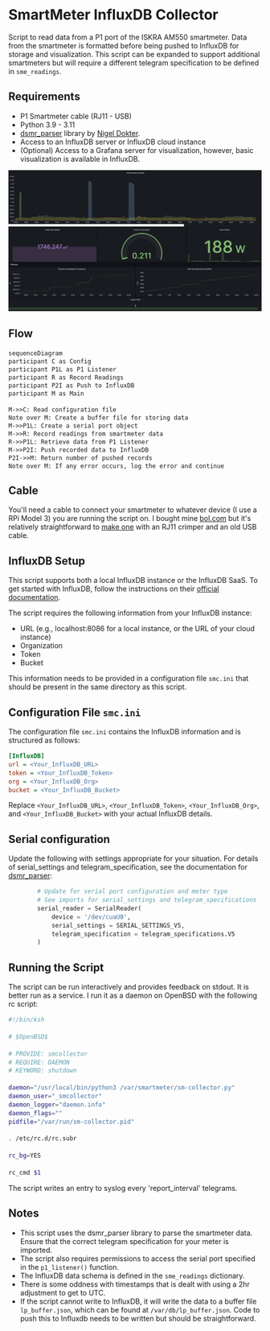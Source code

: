 # SmartMeter InfluxDB Collector

Script to read data from a P1 port of the ISKRA AM550 smartmeter. Data from the smartmeter is formatted before being pushed to InfluxDB for storage and visualization. This script can be expanded to support additional smartmeters but will require a different telegram specification to be defined in `sme_readings`. 

## Requirements

- P1 Smartmeter cable (RJ11 - USB)
- Python 3.9 - 3.11
- [dsmr_parser](https://github.com/ndokter/dsmr_parser) library by [Nigel Dokter](https://github.com/ndokter).
- Access to an InfluxDB server or InfluxDB cloud instance
- (Optional) Access to a Grafana server for visualization, however, basic visualization is available in InfluxDB.

![Sample Grafana Dashboard](images/grafana.png)

## Flow

```mermaid
sequenceDiagram
participant C as Config
participant P1L as P1 Listener
participant R as Record Readings
participant P2I as Push to InfluxDB
participant M as Main

M->>C: Read configuration file
Note over M: Create a buffer file for storing data
M->>P1L: Create a serial port object
M->>R: Record readings from smartmeter data
R->>P1L: Retrieve data from P1 Listener
M->>P2I: Push recorded data to InfluxDB
P2I->>M: Return number of pushed records
Note over M: If any error occurs, log the error and continue
```
## Cable

You'll need a cable to connect your smartmeter to whatever device (I use a RPi Model 3) you are running the script on. I bought mine [bol.com](https://www.bol.com/nl/nl/p/slimme-meter-kabel-p1-usb/9200000111535827/) but it's relatively straightforward to [make one](https://www.domoticz.com/forum/viewtopic.php?f=14&t=4970) with an RJ11 crimper and an old USB cable. 

## InfluxDB Setup

This script supports both a local InfluxDB instance or the InfluxDB SaaS. To get started with InfluxDB, follow the instructions on their [official documentation](https://docs.influxdata.com/influxdb/v2.0/get-started/).

The script requires the following information from your InfluxDB instance:

- URL (e.g., localhost:8086 for a local instance, or the URL of your cloud instance)
- Organization
- Token
- Bucket

This information needs to be provided in a configuration file `smc.ini` that should be present in the same directory as this script. 

## Configuration File `smc.ini`

The configuration file `smc.ini` contains the InfluxDB information and is structured as follows:

```ini
[InfluxDB]
url = <Your_InfluxDB_URL>
token = <Your_InfluxDB_Token>
org = <Your_InfluxDB_Org>
bucket = <Your_InfluxDB_Bucket>
```

Replace `<Your_InfluxDB_URL>`, `<Your_InfluxDB_Token>`, `<Your_InfluxDB_Org>`, and `<Your_InfluxDB_Bucket>` with your actual InfluxDB details.

## Serial configuration

Update the following with settings appropriate for your situation. For details of serial_settings and telegram_specification, see the documentation for [dsmr_parser](https://github.com/ndokter/dsmr_parser): 

```python
        # Update for serial port configuration and meter type
        # See imports for serial_settings and telegram_specifications
        serial_reader = SerialReader(
            device = '/dev/cuaU0',
            serial_settings = SERIAL_SETTINGS_V5,
            telegram_specification = telegram_specifications.V5
        )
```

## Running the Script

The script can be run interactively and provides feedback on stdout. It is better run as a service. I run it as a daemon on OpenBSD with the following rc script:

```sh
#!/bin/ksh

# $OpenBSD$

# PROVIDE: smcollector
# REQUIRE: DAEMON
# KEYWORD: shutdown

daemon="/usr/local/bin/python3 /var/smartmeter/sm-collector.py"
daemon_user="_smcollector"
daemon_logger="daemon.info"
daemon_flags=""
pidfile="/var/run/sm-collector.pid"

. /etc/rc.d/rc.subr

rc_bg=YES

rc_cmd $1
```
The script writes an entry to syslog every 'report_interval' telegrams.
## Notes

- This script uses the dsmr_parser library to parse the smartmeter data. Ensure that the correct telegram specification for your meter is imported.
- The script also requires permissions to access the serial port specified in the `p1_listener()` function.
- The InfluxDB data schema is defined in the `sme_readings` dictionary. 
- There is some oddness with timestamps that is dealt with using a 2hr adjustment to get to UTC. 
- If the script cannot write to InfluxDB, it will write the data to a buffer file `lp_buffer.json`, which can be found at `/var/db/lp_buffer.json`. Code to push this to Influxdb needs to be written but should be straightforward. 

